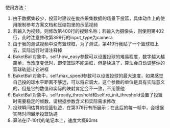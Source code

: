 使用方法：
1. 由于数据集较少，投篮时建议在俊杰采集数据的场景下投篮，具体动作上的使用限制参考方案文档和压缩包里的示范视频
2. 若输入为视频，则修改第400行的视频名称；若输入为摄像头，则使用第402行，此时注意修改第399行的input_type为camera
3. 由于我的测试视频中没有篮球框，为了测试，第419行我贴了一个篮球框上去，实际运行时请注释掉
4. BaketBall对象中，self.how_easy参数可以设置投球的难易程度，数字越大越简单，当难度变低时，即使篮球不能进框，但是快进了，算法会自动调整你的篮球轨迹让它进框
5. BaketBall对象中，self.max_speed参数可以设置投球的最大速度，如果感觉自己投的球水平距离不够远，可以将它调大，这个参数的单位是具有实际意义的，但是它的数值和实际的映射肯定会不一致，不用管他
6. BaketBall对象中，self.ready_threshold和self.re_init_threshold设置了投篮时需要稳定的帧数，请根据参数含义和实际需求修改
7. 投球瞬间估算的投篮轨迹，在第378行有所展示；在此后的每一帧中，会根据实际时间展示投篮轨迹
8. 算法在i7-10代的笔记本上，速度大概80ms